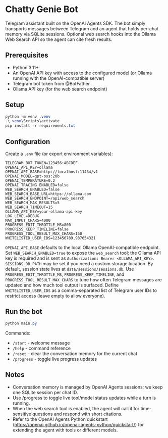 # Chatty Genie Bot

Telegram assistant built on the OpenAI Agents SDK. The bot simply transports messages between Telegram and an agent that holds per-chat memory via SQLite sessions. Optional web search hooks into the Ollama Web Search API so the agent can cite fresh results.

## Prerequisites
- Python 3.11+
- An OpenAI API key with access to the configured model (or Ollama running with the OpenAI-compatible server)
- Telegram bot token from @BotFather
- Ollama API key (for the web search endpoint)

## Setup
```powershell
python -m venv .venv
.\.venv\Scripts\activate
pip install -r requirements.txt
```

## Configuration
Create a `.env` file (or export environment variables):
```text
TELEGRAM_BOT_TOKEN=123456:ABCDEF
OPENAI_API_KEY=ollama
OPENAI_API_BASE=http://localhost:11434/v1
OPENAI_MODEL=gpt-oss:20b
OPENAI_TEMPERATURE=0.2
OPENAI_TRACING_ENABLED=false
WEB_SEARCH_ENABLED=false
WEB_SEARCH_BASE_URL=https://ollama.com
WEB_SEARCH_ENDPOINT=/api/web_search
WEB_SEARCH_MAX_RESULTS=5
WEB_SEARCH_TIMEOUT=15
OLLAMA_API_KEY=your-ollama-api-key
LOG_LEVEL=DEBUG
MAX_INPUT_CHARS=4000
PROGRESS_EDIT_THROTTLE_MS=800
PROGRESS_KEEP_TIMELINE=false
PROGRESS_TOOL_RESULT_MAX_CHARS=160
WHITELISTED_USER_IDS=123456789,987654321
```

`OPENAI_API_BASE` defaults to the local Ollama OpenAI-compatible endpoint. Set `WEB_SEARCH_ENABLED=true` to expose the `web_search` tool; the Ollama API key is required and is sent as `Authorization: Bearer <OLLAMA_API_KEY>`.
`SESSIONS_DB_PATH` may be set if you need a custom storage location. By default, session state lives at `data/sessions/sessions.db`.
Use `PROGRESS_EDIT_THROTTLE_MS`, `PROGRESS_KEEP_TIMELINE`, and `PROGRESS_TOOL_RESULT_MAX_CHARS` to tune how often Telegram messages are updated and how much tool output is surfaced. Define `WHITELISTED_USER_IDS` as a comma-separated list of Telegram user IDs to restrict access (leave empty to allow everyone).

## Run the bot
```powershell
python main.py
```

Commands:
- `/start` - welcome message
- `/help` - command reference
- `/reset` - clear the conversation memory for the current chat
- `/progress` - toggle live progress updates

## Notes
- Conversation memory is managed by OpenAI Agents sessions; we keep one SQLite session per chat ID.
- Use /progress to toggle live tool/model status updates while a turn is running.
- When the web search tool is enabled, the agent will call it for time-sensitive questions and respond with short citations.
- Refer to the OpenAI Agents Python quickstart (https://openai.github.io/openai-agents-python/quickstart/) for extending the agent with tools or different models.
